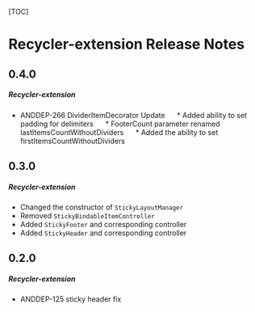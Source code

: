 [TOC]
# Recycler-extension Release Notes
## 0.4.0
##### Recycler-extension
* ANDDEP-266 DividerItemDecorator Update
     * Added ability to set padding for delimiters
     * FooterCount parameter renamed lastItemsCountWithoutDividers
     * Added the ability to set firstItemsCountWithoutDividers
## 0.3.0
##### Recycler-extension
* Changed the constructor of `StickyLayoutManager`
* Removed `StickyBindableItemController`
* Added `StickyFooter` and corresponding controller
* Added `StickyHeader` and corresponding controller
## 0.2.0
##### Recycler-extension
* ANDDEP-125 sticky header fix
